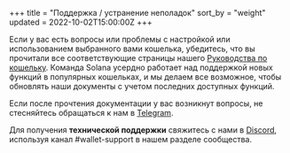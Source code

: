 +++
title = "Поддержка / устранение неполадок"
sort_by = "weight"
updated = 2022-10-02T15:00:00Z
+++

Если у вас есть вопросы или проблемы с настройкой или использованием выбранного вами кошелька, убедитесь, что вы прочитали все соответствующие страницы нашего [Руководства по кошельку](paper-wallet/). Команда Solana усердно работает над поддержкой новых функций в популярных кошельках, и мы делаем все возможное, чтобы обновлять наши документы с учетом последних доступных функций.

Если после прочтения документации у вас возникнут вопросы, не стесняйтесь обращаться к нам в [Telegram](https://t.me/solana).

Для получения **технической поддержки** свяжитесь с нами в [Discord](https://discordapp.com/invite/pquxPsq), используя канал #wallet-support в нашем разделе сообщества.
